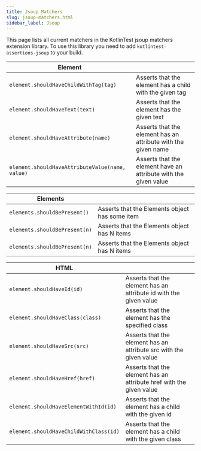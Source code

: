 ```yaml
---
title: Jsoup Matchers
slug: jsoup-matchers.html
sidebar_label: Jsoup
---
```





This page lists all current matchers in the KotlinTest jsoup matchers extension library. To use this library
 you need to add `kotlintest-assertions-jsoup` to your build.

| Element | |
| --- | --- |
| `element.shouldHaveChildWithTag(tag)` | Asserts that the element has a child with the given tag  |
| `element.shouldHaveText(text)` | Asserts that the element has the given text  |
| `element.shouldHaveAttribute(name)` | Asserts that the element has an attribute with the given name |
| `element.shouldHaveAttributeValue(name, value)` | Asserts that the element have an attribute with the given value  |

| Elements | |
| --- | --- |
| `elements.shouldBePresent()` | Asserts that the Elements object has some item |
| `elements.shouldBePresent(n)` | Asserts that the Elements object has N items |
| `elements.shouldBePresent(n)` | Asserts that the Elements object has N items |

| HTML | |
| --- | --- |
| `element.shouldHaveId(id)` | Asserts that the element has an attribute id with the given value |
| `element.shouldHaveClass(class)` | Asserts that the element has the specified class |
| `element.shouldHaveSrc(src)` | Asserts that the element has an attribute src with the given value |
| `element.shouldHaveHref(href)` | Asserts that the element has an attribute href with the given value |
| `element.shouldHaveElementWithId(id)` | Asserts that the element has a child with the given id |
| `element.shouldHaveChildWithClass(id)` | Asserts that the element has a child with the given class |
